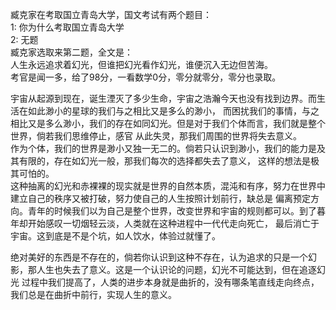 
臧克家在考取国立青岛大学，国文考试有两个题目：   
1: 你为什么考取国立青岛大学   
2: 无题   
臧克家选取来第二题，全文是：   
人生永远追求着幻光，但谁把幻光看作幻光，谁便沉入无边但苦海。    
考官是闻一多，给了98分，一看数学0分，零分就零分，零分也录取。   


宇宙从起源到现在，诞生湮灭了多少生命，宇宙之浩瀚今天也没有找到边界。而生活在如此渺小的星球的我们与之相比又是多么的渺小，
而困扰我们的事情，与之相比又是多么渺小，我们的存在如同幻光。但是对于我们个体而言，我们就是整个世界，倘若我们思维停止，感官
从此失灵，那我们周围的世界将失去意义。    
作为个体，我们的世界是渺小又独一无二的。倘若只认识到渺小，我们的能力是及其有限的，存在如幻光一般，那我们每次的选择都失去了意义，
这样的想法是极其可怕的。     
这种抽离的幻光和赤裸裸的现实就是世界的自然本质，混沌和有序，努力在世界中建立自己的秩序又被打破，努力使自己的人生按照计划前行，缺总是
偏离预定方向。青年的时候我们以为自己是整个世界，改变世界和宇宙的规则都可以。到了暮年却开始感叹一切烟轻云淡，人类就在这种进程中一代代走向死亡，
最后消亡于宇宙。这到底是不是个坑，如人饮水，体验过就懂了。   


绝对美好的东西是不存在的，倘若你认识到这种不存在，认为追求的只是一个幻影，那人生也失去了意义。这是一个认识论的问题，幻光不可能达到，但在追逐幻光
过程中我们提高了，人类的进步本身就是曲折的，没有哪条笔直线走向终点，我们总是在曲折中前行，实现人生的意义。


